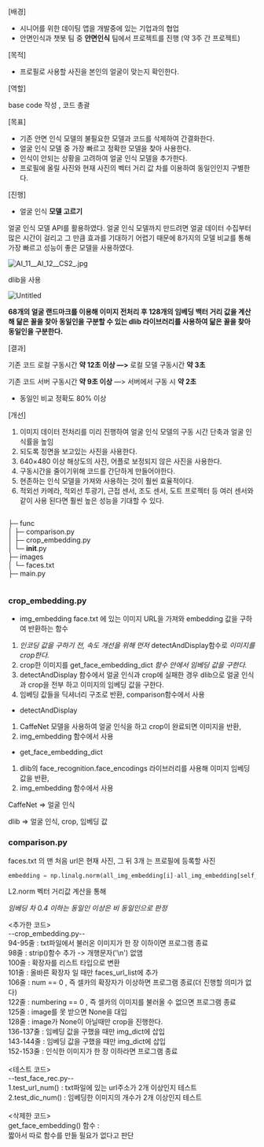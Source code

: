 [배경]

- 시니어를 위한 데이팅 앱을 개발중에 있는 기업과의 협업
- 안면인식과 챗봇 팀 중 **안면인식** 팀에서 프로젝트를 진행 (약 3주 간 프로젝트)

[목적]

- 프로필로 사용할 사진을 본인의 얼굴이 맞는지 확인한다.

[역할]

base code 작성 , 코드 총괄

[목표]

- 기존 안면 인식 모델의 불필요한 모델과 코드를 삭제하여 간결화한다.
- 얼굴 인식 모델 중 가장 빠르고 정확한 모델을 찾아 사용한다.
- 인식이 안되는 상황을 고려하여 얼굴 인식 모델을 추가한다.
- 프로필에 올릴 사진와 현재 사진의 벡터 거리 값 차를 이용하여 동일인인지 구별한다.

[진행]

- 얼굴 인식 **모델 고르기**

얼굴 인식 모델 API를 활용하였다.
얼굴 인식 모델까지 만드려면 얼굴 데이터 수집부터 많은 시간이 걸리고 그 만큼 효과를 기대하기 어렵기 때문에 8가지의 모델 비교를 통해 가장 빠르고 성능이 좋은 모델을 사용하였다.

![AI_11__AI_12__CS2_.jpg](https://s3-us-west-2.amazonaws.com/secure.notion-static.com/21ce387d-5582-44aa-b80e-001fc022df2e/AI_11__AI_12__CS2_.jpg)

dlib을 사용

![Untitled](https://s3-us-west-2.amazonaws.com/secure.notion-static.com/ab1a1d60-5743-4eb8-b85e-02c65d7e341f/Untitled.png)

**68개의 얼굴 랜드마크를 이용해 이미지 전처리 후 128개의 임베딩 백터 거리 값을 계산해 닮은 꼴을 찾아 동일인을 구분할 수 있는 dlib 라이브러리를 사용하여 닮은 꼴을 찾아 동일인을 구분한다.**

[결과]

기존 코드 로컬 구동시간 **약 12초 이상 —>** 로컬 모델 구동시간 **약 3초**

기존 코드 서버 구동시간 **약 9초 이상** —> 서버에서 구동 시 **약 2초**

- 동일인 비교 정확도 80% 이상

[개선]

1. 이미지 데이터 전처리를 미리 진행하여 얼굴 인식 모델의 구동 시간 단축과 얼굴 인식률을 높임
2. 되도록 정면을 보고있는 사진을 사용한다.
3. 640×480 이상 해상도의 사진, 어플로 보정되지 않은 사진을 사용한다.
4. 구동시간을 줄이기위해 코드를 간단하게 만들어야한다.
5. 현존하는 인식 모델을 가져와 사용하는 것이 훨씬 효율적이다.
6. 적외선 카메라, 적외선 투광기, 근접 센서, 조도 센서, 도트 프로젝터 등 여러 센서와 같이 사용 된다면 훨씬 높은 성능을 기대할 수 있다.








```python
```
├─ func   
│    ├─ comparison.py   
│    ├─ crop_embedding.py   
│    └─ __init__.py   
├─ images   
│    └─ faces.txt   
├─ main.py   
   
```
```

### crop_embedding.py

- img_embedding
face.txt 에 있는 이미지 URL을 가져와 embedding 값을 구하여 반환하는 함수

1. *인코딩 값을 구하기 전, 속도 개선을 위해 먼저* detectAndDisplay함수로 *이미지를 crop한다.*
2. crop한 이미지를 get_face_embedding_dict *함수 안에서 임베딩 값을 구한다.*
3. detectAndDisplay 함수에서 얼굴 인식과 crop에 실패한 경우 
dlib으로 얼굴 인식과 crop을 전부 하고 이미지의 임베딩 값을 구한다.
4. 임베딩 값들을 딕셔너리 구조로 반환, comparison함수에서 사용

- detectAndDisplay
1. CaffeNet 모델을 사용하여 얼굴 인식을 하고 crop이 완료되면 이미지을 반환,
2.  img_embedding 함수에서 사용

- get_face_embedding_dict
1. dlib의 face_recognition.face_encodings 라이브러리를 사용해 이미지 임베딩 값을 반환,
2. img_embedding 함수에서 사용

CaffeNet ⇒ 얼굴 인식

dlib ⇒ 얼굴 인식, crop, 임베딩 값

### comparison.py

faces.txt 의 맨 처음 url은 현재 사진, 그 뒤 3개 는 프로필에 등록할 사진

```python
embedding = np.linalg.norm(all_img_embedding[i]-all_img_embedding[self_img_name], ord=2) *# self_img_name --> 현재 사진*
```

L2.norm 벡터 거리값 계산을 통해 

*임베딩 차 0.4 이하는 동일인 이상은 비 동일인으로 판정*







<추가한 코드></br>
--crop_embedding.py--</br>
94-95줄 : txt파일에서 불러온 이미지가 한 장 이하이면 프로그램 종료</br>
98줄 : strip()함수 추가 -> 개행문자('\n') 없앰</br>
100줄 : 확장자를 리스트 타입으로 변환</br>
101줄 : 올바른 확장자 일 때만 faces_url_list에 추가 </br>
106줄 : num == 0 , 즉 셀카의 확장자가 이상하면 프로그램 종료(더 진행할 의미가 없다)</br>
122줄 : numbering == 0 , 즉 셀카의 이미지를 불러올 수 없으면 프로그램 종료</br>
125줄 : image를 못 받으면 None을 대입</br>
128줄 : image가 None이 아닐때만 crop을 진행한다.</br>
136-137줄 : 임베딩 값을 구했을 때만 img_dict에 삽입</br>
143-144줄 : 임베딩 값을 구했을 때만 img_dict에 삽입</br>
152-153줄 : 인식한 이미지가 한 장 이하라면 프로그램 종료</br>
</br>
<테스트 코드></br>
--test_face_rec.py--</br>
1.test_url_num() : txt파일에 있는 url주소가 2개 이상인지 테스트</br>
2.test_dic_num() : 임베딩한 이미지의 개수가 2개 이상인지 테스트</br>
</br>
<삭제한 코드></br>
get_face_embedding() 함수 : </br>
짧아서 따로 함수를 만들 필요가 없다고 판단</br>
